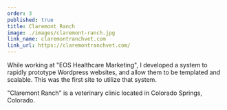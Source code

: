 ```yaml
---
order: 3
published: true
title: Claremont Ranch
image: ./images/claremont-ranch.jpg
link_name: claremontranchvet.com
link_url: https://claremontranchvet.com/
---
```


<p>
While working at "EOS Healthcare Marketing", I developed a system to rapidly prototype Wordpress websites, and allow them to be templated and scalable. This was the first site to utilize that system.
</p>

<p>
"Claremont Ranch" is a veterinary clinic located in Colorado Springs, Colorado.
</p>
